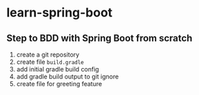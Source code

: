 # learn-spring-boot

## Step to BDD with Spring Boot from scratch

1. create a git repository
1. create file `build.gradle`
1. add initial gradle build config
1. add gradle build output to git ignore
1. create file for greeting feature
